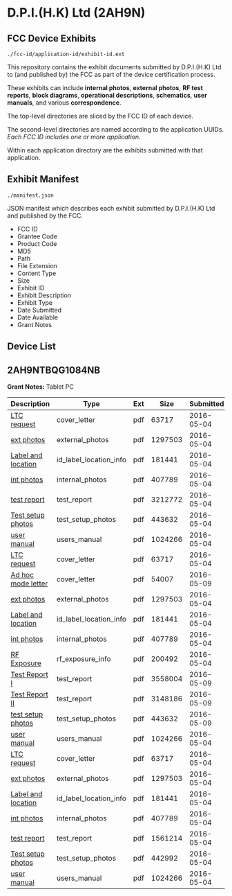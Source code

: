 # D.P.I.(H.K) Ltd (2AH9N)
## FCC Device Exhibits

```
./fcc-id/application-id/exhibit-id.ext
```

This repository contains the exhibit documents submitted by D.P.I.(H.K) Ltd to (and published by) the FCC as part of the device certification process.

These exhibits can include **internal photos**, **external photos**, **RF test reports**, **block diagrams**, **operational descriptions**, **schematics**, **user manuals**, and various **correspondence**.

The top-level directories are sliced by the FCC ID of each device.

The second-level directories are named according to the application UUIDs. *Each FCC ID includes one or more application.*

Within each application directory are the exhibits submitted with that application. 

## Exhibit Manifest

```
./manifest.json
```

JSON manifest which describes each exhibit submitted by D.P.I.(H.K) Ltd and published by the FCC.

- FCC ID
- Grantee Code
- Product Code
- MD5
- Path
- File Extension
- Content Type
- Size
- Exhibit ID
- Exhibit Description
- Exhibit Type
- Date Submitted
- Date Available
- Grant Notes

## Device List
## 2AH9NTBQG1084NB
**Grant Notes:** Tablet PC

| Description | Type | Ext | Size | Submitted | Available |
| ----------- | ---- | --- | ---- | --------- | --------- |
| [LTC request](2AH9NTBQG1084NB/09135fd5bed0f33399a68147c1cac240/2978935.pdf) | cover_letter | pdf | 63717 | 2016-05-04 | 2016-05-04 |
| [ext photos](2AH9NTBQG1084NB/09135fd5bed0f33399a68147c1cac240/2978936.pdf) | external_photos | pdf | 1297503 | 2016-05-04 | 2016-05-04 |
| [Label and location](2AH9NTBQG1084NB/09135fd5bed0f33399a68147c1cac240/2978937.pdf) | id_label_location_info | pdf | 181441 | 2016-05-04 | 2016-05-04 |
| [int photos](2AH9NTBQG1084NB/09135fd5bed0f33399a68147c1cac240/2978939.pdf) | internal_photos | pdf | 407789 | 2016-05-04 | 2016-05-04 |
| [test report](2AH9NTBQG1084NB/09135fd5bed0f33399a68147c1cac240/2978950.pdf) | test_report | pdf | 3212772 | 2016-05-04 | 2016-05-04 |
| [Test setup photos](2AH9NTBQG1084NB/09135fd5bed0f33399a68147c1cac240/2978952.pdf) | test_setup_photos | pdf | 443632 | 2016-05-04 | 2016-05-04 |
| [user manual](2AH9NTBQG1084NB/09135fd5bed0f33399a68147c1cac240/2978941.pdf) | users_manual | pdf | 1024266 | 2016-05-04 | 2016-05-04 |
| [LTC request](2AH9NTBQG1084NB/ae51f51948fa45a145842b99fd948857/2978935.pdf) | cover_letter | pdf | 63717 | 2016-05-04 | 2016-05-09 |
| [Ad hoc mode letter](2AH9NTBQG1084NB/ae51f51948fa45a145842b99fd948857/2982730.pdf) | cover_letter | pdf | 54007 | 2016-05-09 | 2016-05-09 |
| [ext photos](2AH9NTBQG1084NB/ae51f51948fa45a145842b99fd948857/2978936.pdf) | external_photos | pdf | 1297503 | 2016-05-04 | 2016-05-09 |
| [Label and location](2AH9NTBQG1084NB/ae51f51948fa45a145842b99fd948857/2978937.pdf) | id_label_location_info | pdf | 181441 | 2016-05-04 | 2016-05-09 |
| [int photos](2AH9NTBQG1084NB/ae51f51948fa45a145842b99fd948857/2978939.pdf) | internal_photos | pdf | 407789 | 2016-05-04 | 2016-05-09 |
| [RF Exposure](2AH9NTBQG1084NB/ae51f51948fa45a145842b99fd948857/2978978.pdf) | rf_exposure_info | pdf | 200492 | 2016-05-04 | 2016-05-09 |
| [Test Report I](2AH9NTBQG1084NB/ae51f51948fa45a145842b99fd948857/2982727.pdf) | test_report | pdf | 3558004 | 2016-05-09 | 2016-05-09 |
| [Test Report II](2AH9NTBQG1084NB/ae51f51948fa45a145842b99fd948857/2982728.pdf) | test_report | pdf | 3148186 | 2016-05-09 | 2016-05-09 |
| [test setup photos](2AH9NTBQG1084NB/ae51f51948fa45a145842b99fd948857/2978952.pdf) | test_setup_photos | pdf | 443632 | 2016-05-09 | 2016-05-09 |
| [user manual](2AH9NTBQG1084NB/ae51f51948fa45a145842b99fd948857/2978941.pdf) | users_manual | pdf | 1024266 | 2016-05-04 | 2016-05-09 |
| [LTC request](2AH9NTBQG1084NB/ace1e6ae63af2c50cd0ff0a85bf57e14/2978935.pdf) | cover_letter | pdf | 63717 | 2016-05-04 | 2016-05-04 |
| [ext photos](2AH9NTBQG1084NB/ace1e6ae63af2c50cd0ff0a85bf57e14/2978936.pdf) | external_photos | pdf | 1297503 | 2016-05-04 | 2016-05-04 |
| [Label and location](2AH9NTBQG1084NB/ace1e6ae63af2c50cd0ff0a85bf57e14/2978937.pdf) | id_label_location_info | pdf | 181441 | 2016-05-04 | 2016-05-04 |
| [int photos](2AH9NTBQG1084NB/ace1e6ae63af2c50cd0ff0a85bf57e14/2978939.pdf) | internal_photos | pdf | 407789 | 2016-05-04 | 2016-05-04 |
| [test report](2AH9NTBQG1084NB/ace1e6ae63af2c50cd0ff0a85bf57e14/2978938.pdf) | test_report | pdf | 1561214 | 2016-05-04 | 2016-05-04 |
| [Test setup photos](2AH9NTBQG1084NB/ace1e6ae63af2c50cd0ff0a85bf57e14/2978940.pdf) | test_setup_photos | pdf | 442992 | 2016-05-04 | 2016-05-04 |
| [user manual](2AH9NTBQG1084NB/ace1e6ae63af2c50cd0ff0a85bf57e14/2978941.pdf) | users_manual | pdf | 1024266 | 2016-05-04 | 2016-05-04 |
